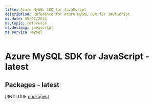 ```yaml
---
title: Azure MySQL SDK for JavaScript
description: Reference for Azure MySQL SDK for JavaScript
ms.date: 05/02/2024
ms.topic: reference
ms.devlang: javascript
ms.service: mysql
---
```

# Azure MySQL SDK for JavaScript - latest
## Packages - latest
[!INCLUDE [packages](mysql-index.md)]